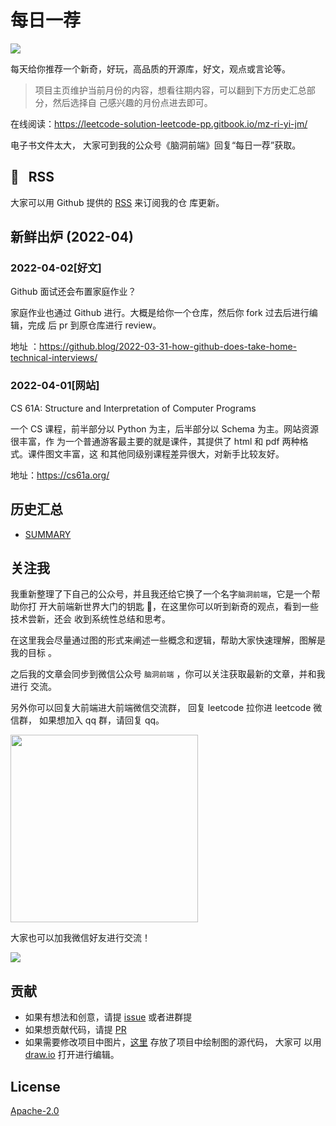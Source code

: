 # 每日一荐

![](https://tva1.sinaimg.cn/large/006y8mN6ly1g8d0sktqrwj30hs07maae.jpg)

每天给你推荐一个新奇，好玩，高品质的开源库，好文，观点或言论等。

> 项目主页维护当前月份的内容，想看往期内容，可以翻到下方历史汇总部分，然后选择自
> 己感兴趣的月份点进去即可。

在线阅读：https://leetcode-solution-leetcode-pp.gitbook.io/mz-ri-yi-jm/

电子书文件太大， 大家可到我的公众号《脑洞前端》回复“每日一荐”获取。

## :newspaper: &nbsp; RSS

大家可以用 Github 提供的
[RSS](https://github.com/azl397985856/daily-featured/commits.atom) 来订阅我的仓
库更新。

## 新鲜出炉 (2022-04)

### 2022-04-02[好文]

Github 面试还会布置家庭作业？

家庭作业也通过 Github 进行。大概是给你一个仓库，然后你 fork 过去后进行编辑，完成
后 pr 到原仓库进行 review。

地址
：https://github.blog/2022-03-31-how-github-does-take-home-technical-interviews/

### 2022-04-01[网站]

CS 61A: Structure and Interpretation of Computer Programs

一个 CS 课程，前半部分以 Python 为主，后半部分以 Schema 为主。网站资源很丰富，作
为一个普通游客最主要的就是课件，其提供了 html 和 pdf 两种格式。课件图文丰富，这
和其他同级别课程差异很大，对新手比较友好。

地址：https://cs61a.org/

## 历史汇总

- [SUMMARY](./SUMMARY.md)

## 关注我

我重新整理了下自己的公众号，并且我还给它换了一个名字`脑洞前端`，它是一个帮助你打
开大前端新世界大门的钥匙 🔑，在这里你可以听到新奇的观点，看到一些技术尝新，还会
收到系统性总结和思考。

在这里我会尽量通过图的形式来阐述一些概念和逻辑，帮助大家快速理解，图解是我的目标
。

之后我的文章会同步到微信公众号 `脑洞前端` ，你可以关注获取最新的文章，并和我进行
交流。

另外你可以回复大前端进大前端微信交流群， 回复 leetcode 拉你进 leetcode 微信群，
如果想加入 qq 群，请回复 qq。

<img width="300" src="https://tva1.sinaimg.cn/large/006y8mN6ly1g7he9xdtmyj30by0byaac.jpg">

大家也可以加我微信好友进行交流！

![](https://tva1.sinaimg.cn/large/008i3skNly1gx11szd02ej30e80e8dg3.jpg)

## 贡献

- 如果有想法和创意，请提
  [issue](https://github.com/azl397985856/daily-featured/issues) 或者进群提
- 如果想贡献代码，请提
  [PR](https://github.com/azl397985856/daily-featured/pulls)
- 如果需要修改项目中图片，[这里](./assets/) 存放了项目中绘制图的源代码， 大家可
  以用 [draw.io](https://www.draw.io/) 打开进行编辑。

## License

[Apache-2.0](./LICENSE)
